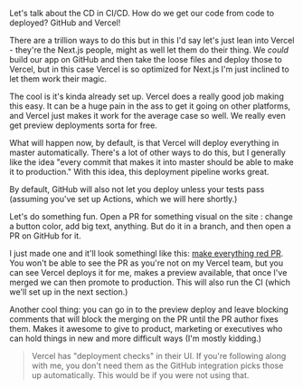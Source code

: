 Let's talk about the CD in CI/CD. How do we get our code from code to deployed? GitHub and Vercel!

There are a trillion ways to do this but in this I'd say let's just lean into Vercel - they're the Next.js people, might as well let them do their thing. We _could_ build our app on GitHub and then take the loose files and deploy those to Vercel, but in this case Vercel is so optimized for Next.js I'm just inclined to let them work their magic.

The cool is it's kinda already set up. Vercel does a really good job making this easy. It can be a huge pain in the ass to get it going on other platforms, and Vercel just makes it work for the average case so well. We really even get preview deployments sorta for free.

What will happen now, by default, is that Vercel will deploy everything in master automatically. There's a lot of other ways to do this, but I generally like the idea "every commit that makes it into master should be able to make it to production." With this idea, this deployment pipeline works great.

By default, GitHub will also not let you deploy unless your tests pass (assuming you've set up Actions, which we will here shortly.)

Let's do something fun. Open a PR for something visual on the site : change a button color, add big text, anything. But do it in a branch, and then open a PR on GitHub for it.

I just made one and it'll look somethingl like this: [make everything red PR][red]. You won't be able to see the PR as you're not on my Vercel team, but you can see Vercel deploys it for me, makes a preview available, that once I've merged we can then promote to production. This will also run the CI (which we'll set up in the next section.)

Another cool thing: you can go in to the preview deploy and leave blocking comments that will block the merging on the PR until the PR author fixes them. Makes it awesome to give to product, marketing or executives who can hold things in new and more difficult ways (I'm mostly kidding.)

> Vercel has "deployment checks" in their UI. If you're following along with me, you don't need them as the GitHub integration picks those up automatically. This would be if you were not using that.

[red]: https://github.com/btholt/fullstack-next-wiki/pull/2
